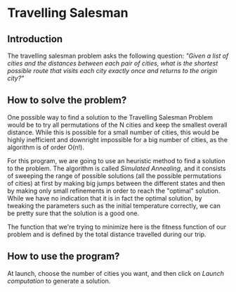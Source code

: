 # Travelling Salesman

## Introduction
The travelling salesman problem asks the following question: *"Given a list of cities and the distances between each pair of cities, what is the shortest possible route that visits each city exactly once and returns to the origin city?"*

## How to solve the problem?
One possible way to find a solution to the Travelling Salesman Problem would be to try all permutations of the N cities and keep the smallest overall distance. While this is possible for a small number of cities, this would be highly inefficient and downright impossible for a big number of cities, as the algorithm is of order O(n!).

For this program, we are going to use an heuristic method to find a solution to the problem. The algorithm is called *Simulated Annealing*, and it consists of sweeping the range of possible solutions (all the possible permutations of cities) at first by making big jumps between the different states and then by making only small refinements in order to reach the "optimal" solution. While we have no indication that it is in fact the optimal solution, by tweaking the parameters such as the initial temperature correctly, we can be pretty sure that the solution is a good one.

The function that we're trying to minimize here is the fitness function of our problem and is defined by the total distance travelled during our trip.

## How to use the program?
At launch, choose the number of cities you want, and then click on *Launch computation* to generate a solution.
